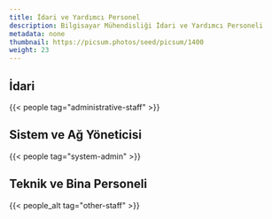 ```yaml
---
title: İdari ve Yardımcı Personel
description: Bilgisayar Mühendisliği İdari ve Yardımcı Personeli
metadata: none
thumbnail: https://picsum.photos/seed/picsum/1400
weight: 23
---
```


## İdari

{{< people tag="administrative-staff" >}}

## Sistem ve Ağ Yöneticisi

{{< people tag="system-admin" >}}

## Teknik ve Bina Personeli

{{< people_alt tag="other-staff" >}}
